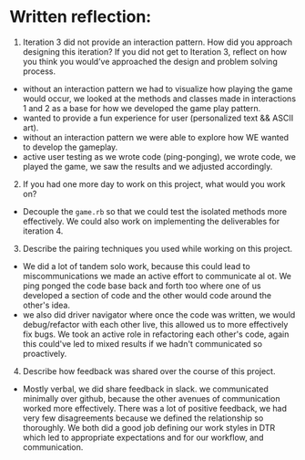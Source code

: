 # Written reflection:
1. Iteration 3 did not provide an interaction pattern. How did you approach designing this iteration? If you did not get to Iteration 3, reflect on how you think you would’ve approached the design and problem solving process.
- without an interaction pattern we had to visualize how playing the game would occur, we looked at the methods and classes made in interactions 1 and 2 as a base for how we developed the game play pattern.
- wanted to provide a fun experience for user (personalized text && ASCII art).
- without an interaction pattern we were able to explore how WE wanted to develop the gameplay.
- active user testing as we wrote code (ping-ponging), we wrote code, we played the game, we saw the results and we adjusted accordingly.
2. If you had one more day to work on this project, what would you work on?
- Decouple the `game.rb` so that we could test the isolated methods more effectively. We could also work on implementing the deliverables for iteration 4.
3. Describe the pairing techniques you used while working on this project.
- We did a lot of tandem solo work, because this could lead to miscommunications we made an active effort to communicate al ot. We ping ponged the code base back and forth too where one of us developed a section of code and the other would code around the other's idea.
- we also did driver navigator where once the code was written, we would debug/refactor with each other live, this allowed us to more effectively fix bugs. We took an active role in refactoring each other's code, again this could've led to mixed results if we hadn't communicated so proactively.
4. Describe how feedback was shared over the course of this project.
- Mostly verbal, we did share feedback in slack. we communicated minimally over github, because the other avenues of communication worked more effectively. There was a lot of positive feedback, we had very few disagreements because we defined the relationship so thoroughly. We both did a good job defining our work styles in DTR which led to appropriate expectations and for our workflow, and communication.